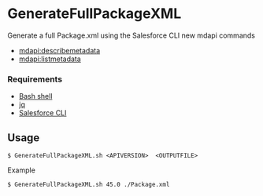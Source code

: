# GenerateFullPackageXML

Generate a full Package.xml using the Salesforce CLI new mdapi commands 

* [mdapi:describemetadata](https://developer.salesforce.com/docs/atlas.en-us.sfdx_cli_reference.meta/sfdx_cli_reference/cli_reference_force_mdapi.htm)
* [mdapi:listmetadata](https://developer.salesforce.com/docs/atlas.en-us.sfdx_cli_reference.meta/sfdx_cli_reference/cli_reference_force_mdapi.htm)



### Requirements 

* [Bash shell](https://fr.wikipedia.org/wiki/Bourne-Again_shell)
* [jq](https://stedolan.github.io/jq/)
* [Salesforce CLI](https://developer.salesforce.com/tools/sfdxcli) 


## Usage 

    $ GenerateFullPackageXML.sh <APIVERSION>  <OUTPUTFILE>
  
  
 Example 
 
    $ GenerateFullPackageXML.sh 45.0 ./Package.xml
